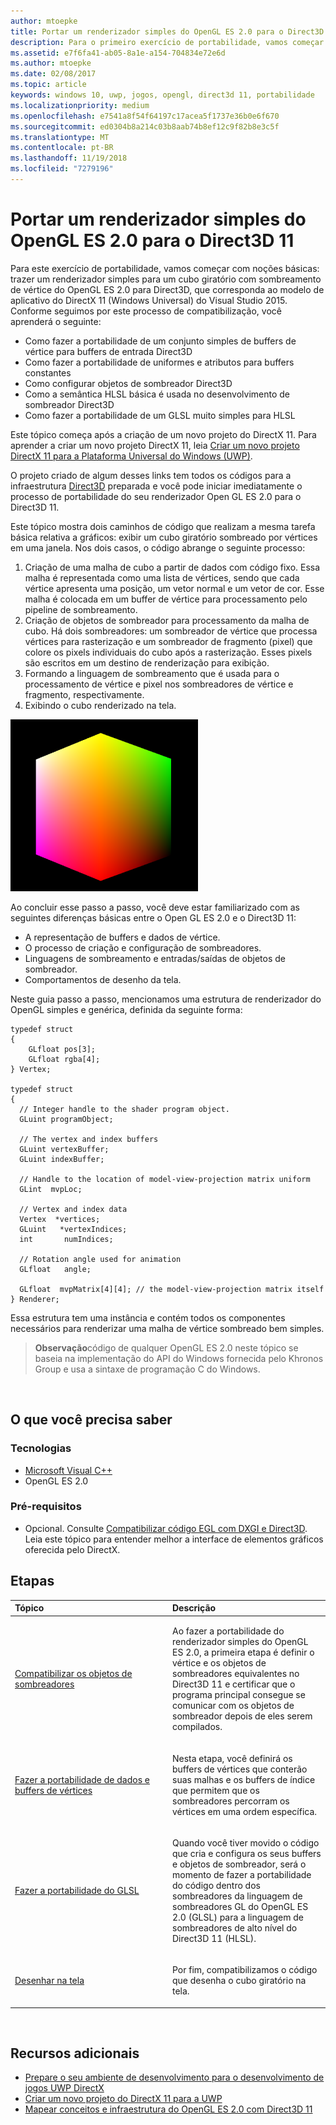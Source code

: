 ```yaml
---
author: mtoepke
title: Portar um renderizador simples do OpenGL ES 2.0 para o Direct3D 11
description: Para o primeiro exercício de portabilidade, vamos começar com noções básicas - trazer um renderizador simples para um cubo giratório com sombreamento de vértice do OpenGL ES 2.0 para Direct3D, que corresponda ao modelo de aplicativo do DirectX 11 (Windows Universal) do Visual Studio 2015.
ms.assetid: e7f6fa41-ab05-8a1e-a154-704834e72e6d
ms.author: mtoepke
ms.date: 02/08/2017
ms.topic: article
keywords: windows 10, uwp, jogos, opengl, direct3d 11, portabilidade
ms.localizationpriority: medium
ms.openlocfilehash: e7541a8f54f64197c17acea5f1737e36b0e6f670
ms.sourcegitcommit: ed0304b8a214c03b8aab74b8ef12c9f82b8e3c5f
ms.translationtype: MT
ms.contentlocale: pt-BR
ms.lasthandoff: 11/19/2018
ms.locfileid: "7279196"
---
```

# <a name="port-a-simple-opengl-es-20-renderer-to-direct3d-11"></a>Portar um renderizador simples do OpenGL ES 2.0 para o Direct3D 11



Para este exercício de portabilidade, vamos começar com noções básicas: trazer um renderizador simples para um cubo giratório com sombreamento de vértice do OpenGL ES 2.0 para Direct3D, que corresponda ao modelo de aplicativo do DirectX 11 (Windows Universal) do Visual Studio 2015. Conforme seguimos por este processo de compatibilização, você aprenderá o seguinte:

-   Como fazer a portabilidade de um conjunto simples de buffers de vértice para buffers de entrada Direct3D
-   Como fazer a portabilidade de uniformes e atributos para buffers constantes
-   Como configurar objetos de sombreador Direct3D
-   Como a semântica HLSL básica é usada no desenvolvimento de sombreador Direct3D
-   Como fazer a portabilidade de um GLSL muito simples para HLSL

Este tópico começa após a criação de um novo projeto do DirectX 11. Para aprender a criar um novo projeto DirectX 11, leia [Criar um novo projeto DirectX 11 para a Plataforma Universal do Windows (UWP)](user-interface.md).

O projeto criado de algum desses links tem todos os códigos para a infraestrutura [Direct3D](https://msdn.microsoft.com/library/windows/desktop/ff476345) preparada e você pode iniciar imediatamente o processo de portabilidade do seu renderizador Open GL ES 2.0 para o Direct3D 11.

Este tópico mostra dois caminhos de código que realizam a mesma tarefa básica relativa a gráficos: exibir um cubo giratório sombreado por vértices em uma janela. Nos dois casos, o código abrange o seguinte processo:

1.  Criação de uma malha de cubo a partir de dados com código fixo. Essa malha é representada como uma lista de vértices, sendo que cada vértice apresenta uma posição, um vetor normal e um vetor de cor. Esse malha é colocada em um buffer de vértice para processamento pelo pipeline de sombreamento.
2.  Criação de objetos de sombreador para processamento da malha de cubo. Há dois sombreadores: um sombreador de vértice que processa vértices para rasterização e um sombreador de fragmento (pixel) que colore os pixels individuais do cubo após a rasterização. Esses pixels são escritos em um destino de renderização para exibição.
3.  Formando a linguagem de sombreamento que é usada para o processamento de vértice e pixel nos sombreadores de vértice e fragmento, respectivamente.
4.  Exibindo o cubo renderizado na tela.

![cubo opengl simples](images/simple-opengl-cube.png)

Ao concluir esse passo a passo, você deve estar familiarizado com as seguintes diferenças básicas entre o Open GL ES 2.0 e o Direct3D 11:

-   A representação de buffers e dados de vértice.
-   O processo de criação e configuração de sombreadores.
-   Linguagens de sombreamento e entradas/saídas de objetos de sombreador.
-   Comportamentos de desenho da tela.

Neste guia passo a passo, mencionamos uma estrutura de renderizador do OpenGL simples e genérica, definida da seguinte forma:

``` syntax
typedef struct 
{
    GLfloat pos[3];        
    GLfloat rgba[4];
} Vertex;

typedef struct
{
  // Integer handle to the shader program object.
  GLuint programObject;

  // The vertex and index buffers
  GLuint vertexBuffer;
  GLuint indexBuffer;

  // Handle to the location of model-view-projection matrix uniform
  GLint  mvpLoc; 
   
  // Vertex and index data
  Vertex  *vertices;
  GLuint   *vertexIndices;
  int       numIndices;

  // Rotation angle used for animation
  GLfloat   angle;

  GLfloat  mvpMatrix[4][4]; // the model-view-projection matrix itself
} Renderer;
```

Essa estrutura tem uma instância e contém todos os componentes necessários para renderizar uma malha de vértice sombreado bem simples.

> **Observação**código de qualquer OpenGL ES 2.0 neste tópico se baseia na implementação do API do Windows fornecida pelo Khronos Group e usa a sintaxe de programação C do Windows.

 

## <a name="what-you-need-to-know"></a>O que você precisa saber


### <a name="technologies"></a>Tecnologias

-   [Microsoft Visual C++](http://msdn.microsoft.com/library/vstudio/60k1461a.aspx)
-   OpenGL ES 2.0

### <a name="prerequisites"></a>Pré-requisitos

-   Opcional. Consulte [Compatibilizar código EGL com DXGI e Direct3D](moving-from-egl-to-dxgi.md). Leia este tópico para entender melhor a interface de elementos gráficos oferecida pelo DirectX.

## <a name="span-idkeylinksstepsheadingspansteps"></a><span id="keylinks_steps_heading"></span>Etapas


<table>
<colgroup>
<col width="50%" />
<col width="50%" />
</colgroup>
<thead>
<tr class="header">
<th align="left">Tópico</th>
<th align="left">Descrição</th>
</tr>
</thead>
<tbody>
<tr class="odd">
<td align="left"><p><a href="port-the-shader-config.md">Compatibilizar os objetos de sombreadores</a></p></td>
<td align="left"><p>Ao fazer a portabilidade do renderizador simples do OpenGL ES 2.0, a primeira etapa é definir o vértice e os objetos de sombreadores equivalentes no Direct3D 11 e certificar que o programa principal consegue se comunicar com os objetos de sombreador depois de eles serem compilados.</p></td>
</tr>
<tr class="even">
<td align="left"><p><a href="port-the-vertex-buffers-and-data-config.md">Fazer a portabilidade de dados e buffers de vértices</a></p></td>
<td align="left"><p>Nesta etapa, você definirá os buffers de vértices que conterão suas malhas e os buffers de índice que permitem que os sombreadores percorram os vértices em uma ordem específica.</p></td>
</tr>
<tr class="odd">
<td align="left"><p><a href="port-the-glsl.md">Fazer a portabilidade do GLSL</a></p></td>
<td align="left"><p>Quando você tiver movido o código que cria e configura os seus buffers e objetos de sombreador, será o momento de fazer a portabilidade do código dentro dos sombreadores da linguagem de sombreadores GL do OpenGL ES 2.0 (GLSL) para a linguagem de sombreadores de alto nível do Direct3D 11 (HLSL).</p></td>
</tr>
<tr class="even">
<td align="left"><p><a href="draw-to-the-screen.md">Desenhar na tela</a></p></td>
<td align="left"><p>Por fim, compatibilizamos o código que desenha o cubo giratório na tela.</p></td>
</tr>
</tbody>
</table>

 

## <a name="span-idadditionalresourcesspanadditional-resources"></a><span id="additional_resources"></span>Recursos adicionais


-   [Prepare o seu ambiente de desenvolvimento para o desenvolvimento de jogos UWP DirectX](prepare-your-dev-environment-for-windows-store-directx-game-development.md)
-   [Criar um novo projeto do DirectX 11 para a UWP](user-interface.md)
-   [Mapear conceitos e infraestrutura do OpenGL ES 2.0 com Direct3D 11](map-concepts-and-infrastructure.md)

 

 





